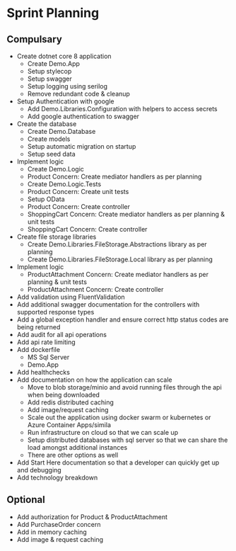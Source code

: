 # Sprint Planning
## Compulsary
* Create dotnet core 8 application
	* Create Demo.App
	* Setup stylecop
	* Setup swagger
	* Setup logging using serilog
	* Remove redundant code & cleanup
* Setup Authentication with google
	* Add Demo.Libraries.Configuration with helpers to access secrets
	* Add google authentication to swagger
* Create the database
    * Create Demo.Database
	* Create models
	* Setup automatic migration on startup
	* Setup seed data
* Implement logic
	* Create Demo.Logic
	* Product Concern: Create mediator handlers as per planning
	* Create Demo.Logic.Tests
	* Product Concern: Create unit tests
	* Setup OData
	* Product Concern: Create controller
	* ShoppingCart Concern: Create mediator handlers as per planning & unit tests
	* ShoppingCart Concern: Create controller
* Create file storage libraries
	* Create Demo.Libraries.FileStorage.Abstractions library as per planning
	* Create Demo.Libraries.FileStorage.Local library as per planning
* Implement logic
    * ProductAttachment Concern: Create mediator handlers as per planning & unit tests
	* ProductAttachment Concern: Create controller
* Add validation using FluentValidation
* Add additional swagger documentation for the controllers with supported response types
* Add a global exception handler and ensure correct http status codes are being returned
* Add audit for all api operations
* Add api rate limiting
* Add dockerfile
	* MS Sql Server
	* Demo.App
* Add healthchecks
* Add documentation on how the application can scale
	* Move to blob storage/minio and avoid running files through the api when being downloaded
	* Add redis distributed caching
	* Add image/request caching
	* Scale out the application using docker swarm or kubernetes or Azure Container Apps/simila
	* Run infrastructure on cloud so that we can scale up
	* Setup distributed databases with sql server so that we can share the load amongst additional instances
	* There are other options as well
* Add Start Here documentation so that a developer can quickly get up and debugging
* Add technology breakdown

## Optional
* Add authorization for Product & ProductAttachment
* Add PurchaseOrder concern
* Add in memory caching
* Add image & request caching
